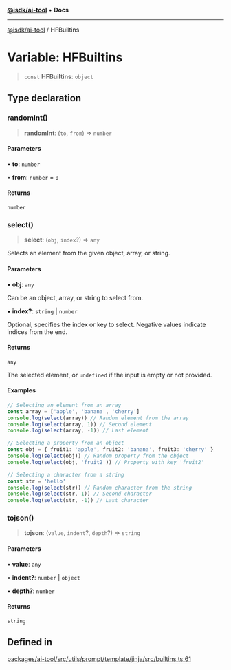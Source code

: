 [**@isdk/ai-tool**](../README.md) • **Docs**

***

[@isdk/ai-tool](../globals.md) / HFBuiltins

# Variable: HFBuiltins

> `const` **HFBuiltins**: `object`

## Type declaration

### randomInt()

> **randomInt**: (`to`, `from`) => `number`

#### Parameters

• **to**: `number`

• **from**: `number` = `0`

#### Returns

`number`

### select()

> **select**: (`obj`, `index`?) => `any`

Selects an element from the given object, array, or string.

#### Parameters

• **obj**: `any`

Can be an object, array, or string to select from.

• **index?**: `string` \| `number`

Optional, specifies the index or key to select. Negative values indicate indices from the end.

#### Returns

`any`

The selected element, or `undefined` if the input is empty or not provided.

#### Examples

```ts
// Selecting an element from an array
const array = ['apple', 'banana', 'cherry']
console.log(select(array)) // Random element from the array
console.log(select(array, 1)) // Second element
console.log(select(array, -1)) // Last element
```

```ts
// Selecting a property from an object
const obj = { fruit1: 'apple', fruit2: 'banana', fruit3: 'cherry' }
console.log(select(obj)) // Random property from the object
console.log(select(obj, 'fruit2')) // Property with key 'fruit2'
```

```ts
// Selecting a character from a string
const str = 'hello'
console.log(select(str)) // Random character from the string
console.log(select(str, 1)) // Second character
console.log(select(str, -1)) // Last character
```

### tojson()

> **tojson**: (`value`, `indent`?, `depth`?) => `string`

#### Parameters

• **value**: `any`

• **indent?**: `number` \| `object`

• **depth?**: `number`

#### Returns

`string`

## Defined in

[packages/ai-tool/src/utils/prompt/template/jinja/src/builtins.ts:61](https://github.com/isdk/ai-tool.js/blob/fe6b47f429fb128627d2210e367fa914b891d314/src/utils/prompt/template/jinja/src/builtins.ts#L61)
